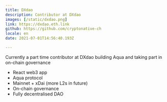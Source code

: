 ```yaml
---
title: DXdao
description: Contributor at DXdao
images: [/static/dxdao.png]
link: https://dxdao.eth.link
github: https://github.com/cryptonative-ch
locale: en
date: 2021-07-01T14:56:40.193Z

---
```

Currently a part time contributor at DXdao building Aqua and taking part in on-chain governance
* React web3 app
* Aqua protocol
* Mainnet + xDai (more L2s in future)
* On-chain governance
* Fully decentralised DAO